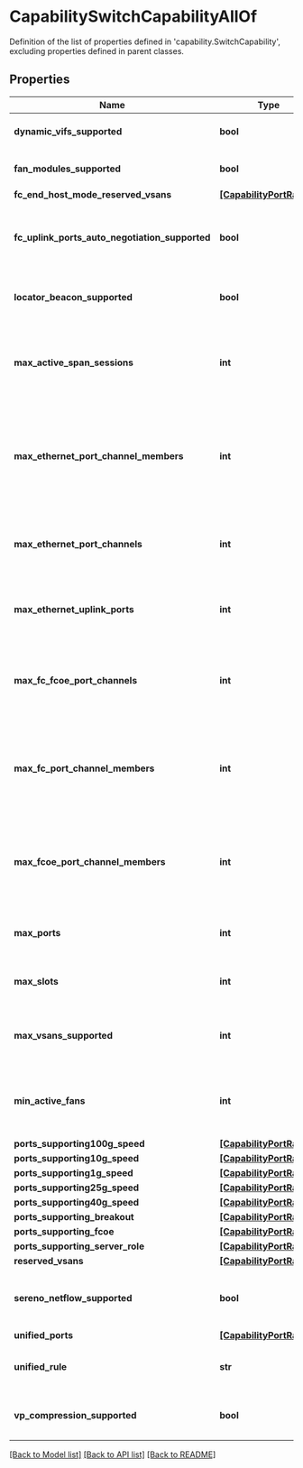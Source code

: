 # CapabilitySwitchCapabilityAllOf

Definition of the list of properties defined in 'capability.SwitchCapability', excluding properties defined in parent classes.
## Properties
Name | Type | Description | Notes
------------ | ------------- | ------------- | -------------
**dynamic_vifs_supported** | **bool** | Dynamic VIFs support on this switch. | [optional] 
**fan_modules_supported** | **bool** | Fan Modules support on this switch. | [optional] 
**fc_end_host_mode_reserved_vsans** | [**[CapabilityPortRange]**](CapabilityPortRange.md) |  | [optional] 
**fc_uplink_ports_auto_negotiation_supported** | **bool** | Fc Uplink ports auto negotiation speed support on this switch. | [optional] 
**locator_beacon_supported** | **bool** | Locator Beacon LED support on this switch. | [optional] 
**max_active_span_sessions** | **int** | Maximum allowed Traffic Monitoring (SPAN) sessions on this switch. | [optional] 
**max_ethernet_port_channel_members** | **int** | Maximum allowed Ethernet Uplink Port-channel members for each Uplink Port-channel on this switch. | [optional] 
**max_ethernet_port_channels** | **int** | Maximum allowed Ethernet Uplink Port-channels on this switch. | [optional] 
**max_ethernet_uplink_ports** | **int** | Maximum allowed Ethernet Uplink Ports on this switch. | [optional] 
**max_fc_fcoe_port_channels** | **int** | Total maximum Fc and Fcoe Port-channels allowed on this switch. | [optional] 
**max_fc_port_channel_members** | **int** | Maximum allowed FC Uplink Port-channel members for each FCoE Port-channel on this switch. | [optional] 
**max_fcoe_port_channel_members** | **int** | Maximum allowed FCoE Uplink Port-channel members for each FCoE Port-channel on this switch. | [optional] 
**max_ports** | **int** | Maximum allowed physical ports on this switch. | [optional] 
**max_slots** | **int** | Maximum allowed physical slots on this switch. | [optional] 
**max_vsans_supported** | **int** | Maximum number of Vsans supported on this switch. | [optional] 
**min_active_fans** | **int** | Minimum number of fans needed to be active/running on this switch. | [optional] 
**ports_supporting100g_speed** | [**[CapabilityPortRange]**](CapabilityPortRange.md) |  | [optional] 
**ports_supporting10g_speed** | [**[CapabilityPortRange]**](CapabilityPortRange.md) |  | [optional] 
**ports_supporting1g_speed** | [**[CapabilityPortRange]**](CapabilityPortRange.md) |  | [optional] 
**ports_supporting25g_speed** | [**[CapabilityPortRange]**](CapabilityPortRange.md) |  | [optional] 
**ports_supporting40g_speed** | [**[CapabilityPortRange]**](CapabilityPortRange.md) |  | [optional] 
**ports_supporting_breakout** | [**[CapabilityPortRange]**](CapabilityPortRange.md) |  | [optional] 
**ports_supporting_fcoe** | [**[CapabilityPortRange]**](CapabilityPortRange.md) |  | [optional] 
**ports_supporting_server_role** | [**[CapabilityPortRange]**](CapabilityPortRange.md) |  | [optional] 
**reserved_vsans** | [**[CapabilityPortRange]**](CapabilityPortRange.md) |  | [optional] 
**sereno_netflow_supported** | **bool** | Sereno Adaptor with Netflow support on this switch. | [optional] 
**unified_ports** | [**[CapabilityPortRange]**](CapabilityPortRange.md) |  | [optional] 
**unified_rule** | **str** | The Slider rule for Unified ports on this switch. | [optional] 
**vp_compression_supported** | **bool** | VP Compression support on this switch. | [optional] 

[[Back to Model list]](../README.md#documentation-for-models) [[Back to API list]](../README.md#documentation-for-api-endpoints) [[Back to README]](../README.md)


